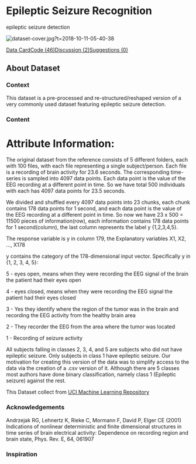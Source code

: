 # Epileptic Seizure Recognition

epileptic seizure detection

![dataset-cover.jpg?t=2018-10-11-05-40-38](https://storage.googleapis.com/kaggle-datasets-images/63117/122430/bcb4ca37c1af231863243052208e8d17/dataset-cover.jpg?t=2018-10-11-05-40-38)

[Data Card](https://www.kaggle.com/datasets/harunshimanto/epileptic-seizure-recognition/data "‌")[Code (46)](https://www.kaggle.com/datasets/harunshimanto/epileptic-seizure-recognition/code "‌")[Discussion (2)](https://www.kaggle.com/datasets/harunshimanto/epileptic-seizure-recognition/discussion "‌")[Suggestions (0)](https://www.kaggle.com/datasets/harunshimanto/epileptic-seizure-recognition/suggestions "‌")

## About Dataset

### Context

This dataset is a pre-processed and re-structured/reshaped version of a very commonly used dataset featuring epileptic seizure detection.

### Content

# Attribute Information:

The original dataset from the reference consists of 5 different folders, each with 100 files, with each file representing a single subject/person. Each file is a recording of brain activity for 23.6 seconds. The corresponding time-series is sampled into 4097 data points. Each data point is the value of the EEG recording at a different point in time. So we have total 500 individuals with each has 4097 data points for 23.5 seconds.

We divided and shuffled every 4097 data points into 23 chunks, each chunk contains 178 data points for 1 second, and each data point is the value of the EEG recording at a different point in time. So now we have 23 x 500 = 11500 pieces of information(row), each information contains 178 data points for 1 second(column), the last column represents the label y {1,2,3,4,5}.

The response variable is y in column 179, the Explanatory variables X1, X2, …, X178

y contains the category of the 178-dimensional input vector. Specifically y in {1, 2, 3, 4, 5}:

5 - eyes open, means when they were recording the EEG signal of the brain the patient had their eyes open

4 - eyes closed, means when they were recording the EEG signal the patient had their eyes closed

3 - Yes they identify where the region of the tumor was in the brain and recording the EEG activity from the healthy brain area

2 - They recorder the EEG from the area where the tumor was located

1 - Recording of seizure activity

All subjects falling in classes 2, 3, 4, and 5 are subjects who did not have epileptic seizure. Only subjects in class 1 have epileptic seizure. Our motivation for creating this version of the data was to simplify access to the data via the creation of a .csv version of it. Although there are 5 classes most authors have done binary classification, namely class 1 (Epileptic seizure) against the rest.

This Dataset collect from [UCI Machine Learning Repository](https://archive.ics.uci.edu/ml/index.html "‌")

### Acknowledgements

Andrzejak RG, Lehnertz K, Rieke C, Mormann F, David P, Elger CE (2001) Indications of nonlinear deterministic and finite dimensional structures in time series of brain electrical activity: Dependence on recording region and brain state, Phys. Rev. E, 64, 061907

### Inspiration
